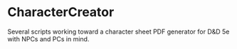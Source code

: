 # CharacterCreator
Several scripts working toward a character sheet PDF generator for D&amp;D 5e with NPCs and PCs in mind.
